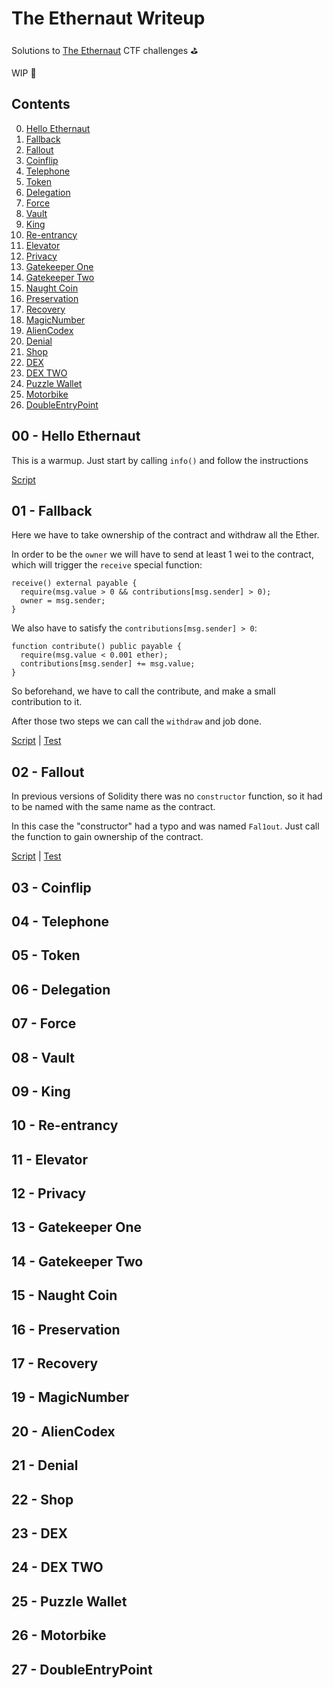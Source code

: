 # The Ethernaut Writeup

Solutions to [The Ethernaut](https://ethernaut.openzeppelin.com/) CTF challenges ⛳️

WIP 🚧

## Contents

0.  [Hello Ethernaut](#hello-ethernaut)
1.  [Fallback](#fallback)
2.  [Fallout](#fallout)
3.  [Coinflip](#coinflip)
4.  [Telephone](#telephone)
5.  [Token](#token)
6.  [Delegation](#delegation)
7.  [Force](#force)
8.  [Vault](#vault)
9.  [King](#king)
10. [Re-entrancy](#re-entrancy)
11. [Elevator](#elevator)
12. [Privacy](#privacy)
13. [Gatekeeper One](#gatekeeper-one)
14. [Gatekeeper Two](#gatekeepertwo)
15. [Naught Coin](#naught-coin)
16. [Preservation](#preservation)
17. [Recovery](#recovery)
18. [MagicNumber](#magic-number)
19. [AlienCodex](#alien-codex)
20. [Denial](#denial)
21. [Shop](#shop)
22. [DEX](#dex)
23. [DEX TWO](#dex-two)
24. [Puzzle Wallet](#puzzle-wallet)
25. [Motorbike](#Motorbike)
26. [DoubleEntryPoint](#double-entry-point)

## 00 - Hello Ethernaut

This is a warmup. Just start by calling `info()` and follow the instructions

[Script](./scripts/warmup/00-HelloEthernaut.ts)

## 01 - Fallback

Here we have to take ownership of the contract and withdraw all the Ether.

In order to be the `owner` we will have to send at least 1 wei to the contract, which will trigger the `receive` special function:

```solidity
receive() external payable {
  require(msg.value > 0 && contributions[msg.sender] > 0);
  owner = msg.sender;
}

```

We also have to satisfy the `contributions[msg.sender] > 0`:

```solidity
function contribute() public payable {
  require(msg.value < 0.001 ether);
  contributions[msg.sender] += msg.value;
}

```

So beforehand, we have to call the contribute, and make a small contribution to it.

After those two steps we can call the `withdraw` and job done.

[Script](./scripts/01-Fallback.ts) | [Test](./test/01-Fallback.spec.ts)

## 02 - Fallout

In previous versions of Solidity there was no `constructor` function, so it had to be named with the same name as the contract.

In this case the "constructor" had a typo and was named `Fal1out`. Just call the function to gain ownership of the contract.

[Script](./scripts/02-Fallout.ts) | [Test](./test/02-Fallout.spec.ts)

## 03 - Coinflip

## 04 - Telephone

## 05 - Token

## 06 - Delegation

## 07 - Force

## 08 - Vault

## 09 - King

## 10 - Re-entrancy

## 11 - Elevator

## 12 - Privacy

## 13 - Gatekeeper One

## 14 - Gatekeeper Two

## 15 - Naught Coin

## 16 - Preservation

## 17 - Recovery

## 19 - MagicNumber

## 20 - AlienCodex

## 21 - Denial

## 22 - Shop

## 23 - DEX

## 24 - DEX TWO

## 25 - Puzzle Wallet

## 26 - Motorbike

## 27 - DoubleEntryPoint
